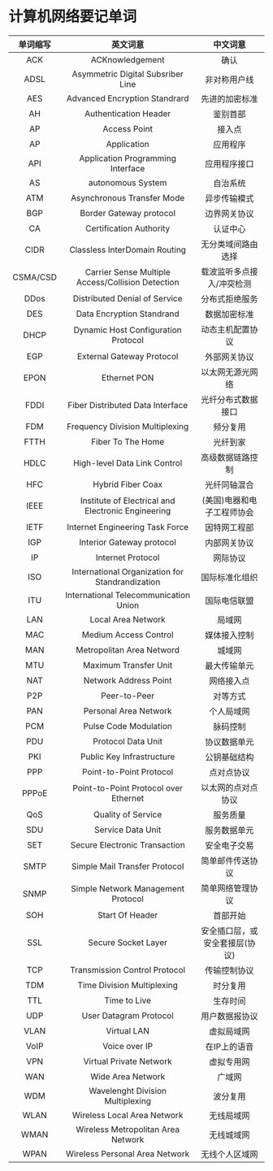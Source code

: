# 计算机网络要记单词
|单词缩写|英文词意|中文词意|
|:--------:|:------------------------------:|:------------------------------:|
|ACK       |ACKnowledgement | 确认|
|ADSL      |Asymmetric Digital Subsriber Line | 非对称用户线|
|AES       |Advanced Encryption Standrard | 先进的加密标准|
|AH        |Authentication Header | 鉴别首部|
|AP        |Access Point | 接入点|
|AP        |Application | 应用程序|
|API       |Application Programming Interface | 应用程序接口|
|AS        |autonomous System | 自治系统|
|ATM       |Asynchronous Transfer Mode | 异步传输模式|
|BGP       |Border Gateway protocol | 边界网关协议|
|CA        |Certification Authority | 认证中心|
|CIDR      |Classless InterDomain Routing | 无分类域间路由选择|
|CSMA/CSD  |Carrier Sense Multiple Access/Collision Detection | 载波监听多点接入/冲突检测|
|DDos      |Distributed Denial of Service | 分布式拒绝服务|
|DES       |Data Encryption Standrand | 数据加密标准|
|DHCP      |Dynamic Host Configuration Protocol | 动态主机配置协议|
|EGP       |External Gateway Protocol | 外部网关协议|
|EPON      |Ethernet PON | 以太网无源光网络|
|FDDI      |Fiber Distributed Data Interface | 光纤分布式数据接口|
|FDM       |Frequency Division Multiplexing | 频分复用|
|FTTH      |Fiber To The Home | 光纤到家|
|HDLC      |High-level Data Link Control | 高级数据链路控制|
|HFC       |Hybrid Fiber Coax | 光纤同轴混合|
|IEEE      |Institute of Electrical and Electronic Engineering | (美国)电器和电子工程师协会|
|IETF      |Internet Engineering Task Force | 因特网工程部|
|IGP       |Interior Gateway protocol | 内部网关协议|
|IP        |Internet Protocol | 网际协议|
|ISO       |International Organization for Standrandization | 国际标准化组织|
|ITU       |International Telecommunication Union | 国际电信联盟|
|LAN       |Local Area Network | 局域网|
|MAC       |Medium Access Control | 媒体接入控制|
|MAN       |Metropolitan Area Netword | 城域网|
|MTU       |Maximum Transfer Unit | 最大传输单元|
|NAT       |Network Address Point | 网络接入点|
|P2P       |Peer-to-Peer | 对等方式|
|PAN       |Personal Area Network | 个人局域网|
|PCM       |Pulse Code Modulation | 脉码控制|
|PDU       |Protocol Data Unit | 协议数据单元|
|PKI       |Public Key Infrastructure | 公钥基础结构|
|PPP       |Point-to-Point Protocol | 点对点协议|
|PPPoE     |Point-to-Point Protocol over Ethernet | 以太网的点对点协议|
|QoS       |Quality of Service | 服务质量|
|SDU       |Service Data Unit | 服务数据单元|
|SET       |Secure Electronic Transaction | 安全电子交易|
|SMTP      |Simple Mail Transfer Protocol | 简单邮件传送协议|
|SNMP      |Simple Network Management Protocol | 简单网络管理协议|
|SOH       |Start Of Header  | 首部开始|
|SSL       |Secure Socket Layer | 安全插口层，或安全套接层(协议)|
|TCP       |Transmission Control Protocol | 传输控制协议|
|TDM       |Time Division Multiplexing | 时分复用|
|TTL       |Time to Live | 生存时间|
|UDP       |User Datagram Protocol | 用户数据报协议|
|VLAN      |Virtual LAN | 虚拟局域网|
|VoIP      |Voice over IP | 在IP上的语音|
|VPN       |Virtual Private Network | 虚拟专用网|
|WAN       |Wide Area Network | 广域网|
|WDM       |Wavelenght Division Multiplexing | 波分复用|
|WLAN      |Wireless Local Area Network | 无线局域网|
|WMAN      |Wireless Metropolitan Area Network | 无线城域网|
|WPAN      |Wireless Personal Area Network | 无线个人区域网|

